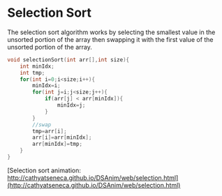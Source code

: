 # Selection Sort

The selection sort algorithm works by selecting the smallest value in the unsorted portion of the array then swapping it with the first value of the unsorted portion of the array.

```c
void selectionSort(int arr[],int size){
	int minIdx;
	int tmp;
	for(int i=0;i<size;i++){
		minIdx=i;
		for(int j=i;j<size;j++){
			if(arr[j] < arr[minIdx]){
				minIdx=j;
			}
		}
		//swap
		tmp=arr[i];
		arr[i]=arr[minIdx];
		arr[minIdx]=tmp;
	}
}
```
[Selection sort animation: http://cathyatseneca.github.io/DSAnim/web/selection.html](http://cathyatseneca.github.io/DSAnim/web/selection.html)
